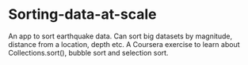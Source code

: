 # Sorting-data-at-scale
An app to sort earthquake data. Can sort big datasets by magnitude, distance from a location, depth etc. A Coursera exercise to learn about Collections.sort(), bubble sort and selection sort.
